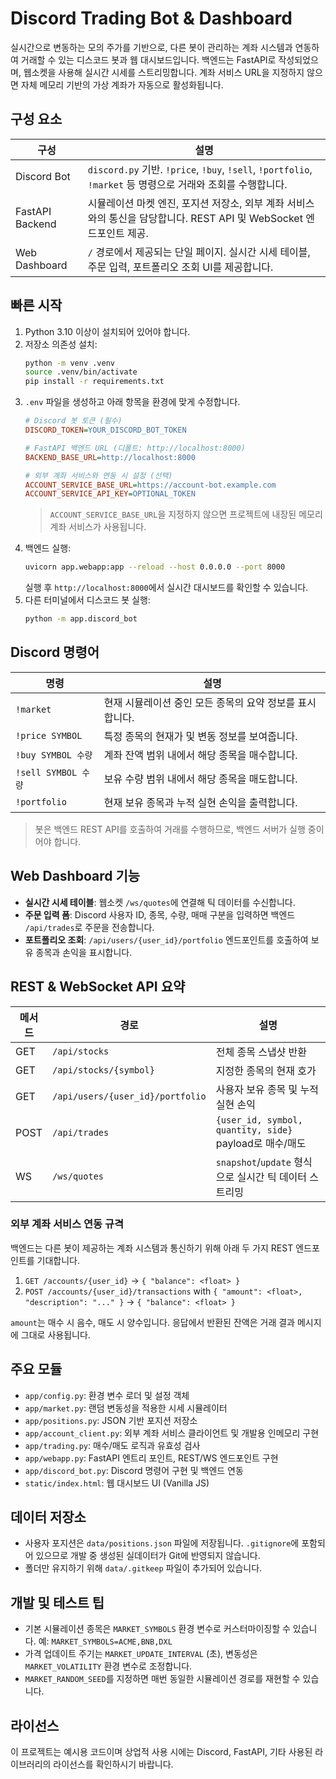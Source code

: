 # Discord Trading Bot & Dashboard

실시간으로 변동하는 모의 주가를 기반으로, 다른 봇이 관리하는 계좌 시스템과 연동하여 거래할 수 있는 디스코드 봇과 웹 대시보드입니다. 백엔드는 FastAPI로 작성되었으며, 웹소켓을 사용해 실시간 시세를 스트리밍합니다. 계좌 서비스 URL을 지정하지 않으면 자체 메모리 기반의 가상 계좌가 자동으로 활성화됩니다.

## 구성 요소

| 구성 | 설명 |
| --- | --- |
| Discord Bot | `discord.py` 기반. `!price`, `!buy`, `!sell`, `!portfolio`, `!market` 등 명령으로 거래와 조회를 수행합니다. |
| FastAPI Backend | 시뮬레이션 마켓 엔진, 포지션 저장소, 외부 계좌 서비스와의 통신을 담당합니다. REST API 및 WebSocket 엔드포인트 제공. |
| Web Dashboard | `/` 경로에서 제공되는 단일 페이지. 실시간 시세 테이블, 주문 입력, 포트폴리오 조회 UI를 제공합니다. |

## 빠른 시작

1. Python 3.10 이상이 설치되어 있어야 합니다.
2. 저장소 의존성 설치:
   ```bash
   python -m venv .venv
   source .venv/bin/activate
   pip install -r requirements.txt
   ```
3. `.env` 파일을 생성하고 아래 항목을 환경에 맞게 수정합니다.
   ```ini
   # Discord 봇 토큰 (필수)
   DISCORD_TOKEN=YOUR_DISCORD_BOT_TOKEN

   # FastAPI 백엔드 URL (디폴트: http://localhost:8000)
   BACKEND_BASE_URL=http://localhost:8000

   # 외부 계좌 서비스와 연동 시 설정 (선택)
   ACCOUNT_SERVICE_BASE_URL=https://account-bot.example.com
   ACCOUNT_SERVICE_API_KEY=OPTIONAL_TOKEN
   ```
   > `ACCOUNT_SERVICE_BASE_URL`을 지정하지 않으면 프로젝트에 내장된 메모리 계좌 서비스가 사용됩니다.
4. 백엔드 실행:
   ```bash
   uvicorn app.webapp:app --reload --host 0.0.0.0 --port 8000
   ```
   실행 후 `http://localhost:8000`에서 실시간 대시보드를 확인할 수 있습니다.
5. 다른 터미널에서 디스코드 봇 실행:
   ```bash
   python -m app.discord_bot
   ```

## Discord 명령어

| 명령 | 설명 |
| --- | --- |
| `!market` | 현재 시뮬레이션 중인 모든 종목의 요약 정보를 표시합니다. |
| `!price SYMBOL` | 특정 종목의 현재가 및 변동 정보를 보여줍니다. |
| `!buy SYMBOL 수량` | 계좌 잔액 범위 내에서 해당 종목을 매수합니다. |
| `!sell SYMBOL 수량` | 보유 수량 범위 내에서 해당 종목을 매도합니다. |
| `!portfolio` | 현재 보유 종목과 누적 실현 손익을 출력합니다. |

> 봇은 백엔드 REST API를 호출하여 거래를 수행하므로, 백엔드 서버가 실행 중이어야 합니다.

## Web Dashboard 기능

- **실시간 시세 테이블**: 웹소켓 `/ws/quotes`에 연결해 틱 데이터를 수신합니다.
- **주문 입력 폼**: Discord 사용자 ID, 종목, 수량, 매매 구분을 입력하면 백엔드 `/api/trades`로 주문을 전송합니다.
- **포트폴리오 조회**: `/api/users/{user_id}/portfolio` 엔드포인트를 호출하여 보유 종목과 손익을 표시합니다.

## REST & WebSocket API 요약

| 메서드 | 경로 | 설명 |
| --- | --- | --- |
| GET | `/api/stocks` | 전체 종목 스냅샷 반환 |
| GET | `/api/stocks/{symbol}` | 지정한 종목의 현재 호가 |
| GET | `/api/users/{user_id}/portfolio` | 사용자 보유 종목 및 누적 실현 손익 |
| POST | `/api/trades` | `{user_id, symbol, quantity, side}` payload로 매수/매도 |
| WS | `/ws/quotes` | `snapshot`/`update` 형식으로 실시간 틱 데이터 스트리밍 |

### 외부 계좌 서비스 연동 규격

백엔드는 다른 봇이 제공하는 계좌 시스템과 통신하기 위해 아래 두 가지 REST 엔드포인트를 기대합니다.

1. `GET /accounts/{user_id}` → `{ "balance": <float> }`
2. `POST /accounts/{user_id}/transactions` with `{ "amount": <float>, "description": "..." }` → `{ "balance": <float> }`

`amount`는 매수 시 음수, 매도 시 양수입니다. 응답에서 반환된 잔액은 거래 결과 메시지에 그대로 사용됩니다.

## 주요 모듈

- `app/config.py`: 환경 변수 로더 및 설정 객체
- `app/market.py`: 랜덤 변동성을 적용한 시세 시뮬레이터
- `app/positions.py`: JSON 기반 포지션 저장소
- `app/account_client.py`: 외부 계좌 서비스 클라이언트 및 개발용 인메모리 구현
- `app/trading.py`: 매수/매도 로직과 유효성 검사
- `app/webapp.py`: FastAPI 엔트리 포인트, REST/WS 엔드포인트 구현
- `app/discord_bot.py`: Discord 명령어 구현 및 백엔드 연동
- `static/index.html`: 웹 대시보드 UI (Vanilla JS)

## 데이터 저장소

- 사용자 포지션은 `data/positions.json` 파일에 저장됩니다. `.gitignore`에 포함되어 있으므로 개발 중 생성된 실데이터가 Git에 반영되지 않습니다.
- 폴더만 유지하기 위해 `data/.gitkeep` 파일이 추가되어 있습니다.

## 개발 및 테스트 팁

- 기본 시뮬레이션 종목은 `MARKET_SYMBOLS` 환경 변수로 커스터마이징할 수 있습니다. 예: `MARKET_SYMBOLS=ACME,BNB,DXL`
- 가격 업데이트 주기는 `MARKET_UPDATE_INTERVAL` (초), 변동성은 `MARKET_VOLATILITY` 환경 변수로 조정합니다.
- `MARKET_RANDOM_SEED`를 지정하면 매번 동일한 시뮬레이션 경로를 재현할 수 있습니다.

## 라이선스

이 프로젝트는 예시용 코드이며 상업적 사용 시에는 Discord, FastAPI, 기타 사용된 라이브러리의 라이선스를 확인하시기 바랍니다.

